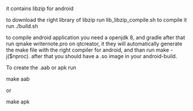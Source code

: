 it contains libzip for android

to download the right library of libzip run lib_libzip_compile.sh
to compile it run ./build.sh

to compile android application you need a openjdk 8, and gradle
after that run qmake writernote.pro on qtcreator, it they will automatically generate the make file
with the right compiler for android, and than run make -j($nproc).
after that you should have a .so image in your android-build.

To create the .aab or apk run

make aab

or 

make apk

